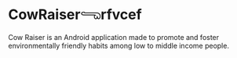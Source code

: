 # CowRaiser𓂸rfvcef
Cow Raiser is an Android application made to promote and foster environmentally friendly habits among low to middle income people.
